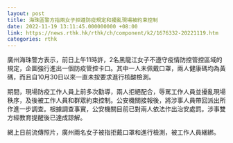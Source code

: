 ```yaml
---
layout: post
title: 海珠區警方指兩女子拒遵防疫規定和擾亂現場被約束控制
date: 2022-11-19 13:11:45.000000000 +08:00
link: https://news.rthk.hk/rthk/ch/component/k2/1676332-20221119.htm
categories: rthk
---
```


廣州海珠警方表示，前日上午11時許，2名黑龍江女子不遵守疫情防控管控區域的規定，企圖強行進出一個防疫管控卡口。其中一人未佩戴口罩，兩人健康碼均為黃碼，而且自10月30日以來一直未按要求進行核酸檢測。

期間，現場防疫工作人員上前多次勸導，兩人拒絕配合，辱駡工作人員並擾亂現場秩序，及後被工作人員和群眾約束控制。公安機關接報後，將涉事人員帶回派出所作進一步調查。根據調查事實，公安機關目前已對兩人依法作出治安處罰。涉事雙方經教育提醒後已達成諒解。

網上日前流傳照片，廣州兩名女子被指拒戴口罩和進行檢測，被工作人員綑綁。
